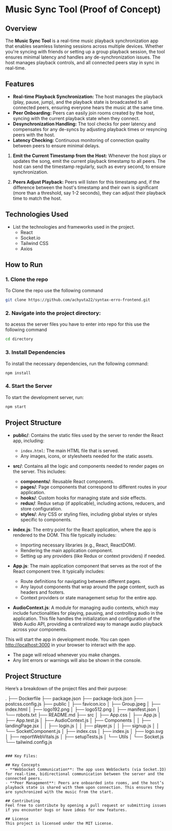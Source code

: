 # Music Sync Tool (Proof of Concept)

## Overview
The **Music Sync Tool** is a real-time music playback synchronization app that enables seamless listening sessions across multiple devices. Whether you're syncing with friends or setting up a group playback session, the tool ensures minimal latency and handles any de-synchronization issues. The host manages playback controls, and all connected peers stay in sync in real-time.

## Features
- **Real-time Playback Synchronization:** The host manages the playback (play, pause, jump), and the playback state is broadcasted to all connected peers, ensuring everyone hears the music at the same time.
- **Peer Onboarding:** Peers can easily join rooms created by the host, syncing with the current playback state when they connect.
- **Desynchronization Handling:** The tool checks for peer latency and compensates for any de-syncs by adjusting playback times or resyncing peers with the host.
- **Latency Checking:** Continuous monitoring of connection quality between peers to ensure minimal delays.
1. **Emit the Current Timestamp from the Host:**
   Whenever the host plays or updates the song, emit the current playback timestamp to all peers. The host can send the timestamp regularly, such as every second, to ensure synchronization.

2. **Peers Adjust Playback:**
   Peers will listen for this timestamp and, if the difference between the host's timestamp and their own is significant (more than a threshold, say 1-2 seconds), they can adjust their playback time to match the host.

## Technologies Used

- List the technologies and frameworks used in the project.
  - React
  - Socket.io
  - Tailwind CSS
  - Axios
    
## How to Run

### 1. Clone the repo
To Clone the repo use the following command
```bash
git clone https://github.com/achyuta22/syntax-erro-frontend.git
```

### 2. Navigate into the project directory:
to acesss the server files you have to enter into repo for this use the following command

```bash
cd directory
```

### 3. Install Dependencies
To install the necessary dependencies, run the following command:
```bash
npm install
```

### 4. Start the Server
To start the development server, run:
```bash
npm start
```
## Project Structure

- **public/**: Contains the static files used by the server to render the React app, including:
  - `index.html`: The main HTML file that is served.
  - Any images, icons, or stylesheets needed for the static assets.

- **src/**: Contains all the logic and components needed to render pages on the server. This includes:
  - **components/**: Reusable React components.
  - **pages/**: Page components that correspond to different routes in your application.
  - **hooks/**: Custom hooks for managing state and side effects.
  - **redux/**: Redux setup (if applicable), including actions, reducers, and store configuration.
  - **styles/**: Any CSS or styling files, including global styles or styles specific to components.

- **index.js**: The entry point for the React application, where the app is rendered to the DOM. This file typically includes:
  - Importing necessary libraries (e.g., React, ReactDOM).
  - Rendering the main application component.
  - Setting up any providers (like Redux or context providers) if needed.

- **App.js**: The main application component that serves as the root of the React component tree. It typically includes:
  - Route definitions for navigating between different pages.
  - Any layout components that wrap around the page content, such as headers and footers.
  - Context providers or state management setup for the entire app.

- **AudioContext.js**: A module for managing audio contexts, which may include functionalities for playing, pausing, and controlling audio in the application. This file handles the initialization and configuration of the Web Audio API, providing a centralized way to manage audio playback across your components.

This will start the app in development mode. You can open [http://localhost:3000](http://localhost:3000) in your browser to interact with the app.

- The page will reload whenever you make changes.
- Any lint errors or warnings will also be shown in the console.

## Project Structure
Here’s a breakdown of the project files and their purpose:


.
├── Dockerfile
├── package.json
├── package-lock.json
├── postcss.config.js
├── public
│   ├── favicon.ico
│   ├── Group.jpeg
│   ├── index.html
│   ├── logo192.png
│   ├── logo512.png
│   ├── manifest.json
│   └── robots.txt
├── README.md
├── src
│   ├── App.css
│   ├── App.js
│   ├── App.test.js
│   ├── AudioContext.js
│   ├── Components
│   │   ├── landingPage.jsx
│   │   ├── login.js
│   │   ├── player.js
│   │   ├── signup.js
│   │   └── SocketComponent.js
│   ├── index.css
│   ├── index.js
│   ├── logo.svg
│   ├── reportWebVitals.js
│   ├── setupTests.js
│   └── Utils
│       └── Socket.js
└── tailwind.config.js

```

### Key Files:

## Key Concepts
- **WebSocket Communication**: The app uses WebSockets (via Socket.IO) for real-time, bidirectional communication between the server and the connected peers.
- **Peer Management**: Peers are onboarded into rooms, and the host’s playback state is shared with them upon connection. This ensures they are synchronized with the music from the start.

## Contributing
Feel free to contribute by opening a pull request or submitting issues if you encounter bugs or have ideas for new features.

## License
This project is licensed under the MIT License.
